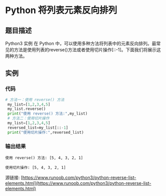 # Python 将列表元素反向排列

## 题目描述
Python3 实例
在 Python 中，可以使用多种方法将列表中的元素反向排列。最常见的方法是使用列表的reverse()方法或者使用切片操作[::-1]。下面我们将展示这两种方法。

## 实例
### 代码
```python
# 方法一：使用 reverse() 方法
 my_list=[1,2,3,4,5]
 my_list.reverse()
 print("使用 reverse() 方法:",my_list)
 # 方法二：使用切片操作
 my_list=[1,2,3,4,5]
 reversed_list=my_list[::-1]
 print("使用切片操作:",reversed_list)
```
### 输出结果
```
使用 reverse() 方法: [5, 4, 3, 2, 1]
使用切片操作: [5, 4, 3, 2, 1]
```
源链接: [https://www.runoob.com/python3/python-reverse-list-elements.html](https://www.runoob.com/python3/python-reverse-list-elements.html)